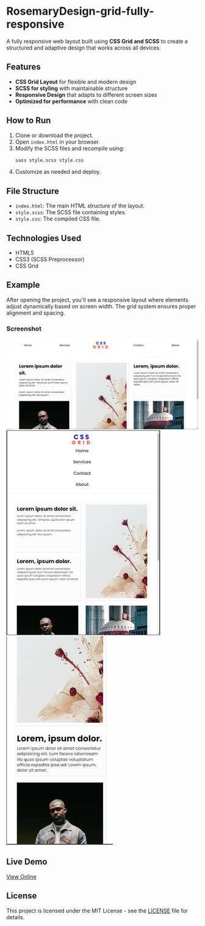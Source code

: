 ﻿# RosemaryDesign-grid-fully-responsive

A fully responsive web layout built using **CSS Grid and SCSS** to create a structured and adaptive design that works across all devices.

## Features

- **CSS Grid Layout** for flexible and modern design
- **SCSS for styling** with maintainable structure
- **Responsive Design** that adapts to different screen sizes
- **Optimized for performance** with clean code

## How to Run

1. Clone or download the project.
2. Open `index.html` in your browser.
3. Modify the SCSS files and recompile using:
   ```bash
   sass style.scss style.css
   ```
4. Customize as needed and deploy.

## File Structure

- `index.html`: The main HTML structure of the layout.
- `style.scss`: The SCSS file containing styles.
- `style.css`: The compiled CSS file.

## Technologies Used

- HTML5
- CSS3 (SCSS Preprocessor)
- CSS Grid

## Example

After opening the project, you'll see a responsive layout where elements adjust dynamically based on screen width. The grid system ensures proper alignment and spacing.

### Screenshot

![Grid Layout Preview](./screenshots/Capture1.PNG)
![Grid Layout Preview](./screenshots/Capture2.PNG)
![Grid Layout Preview](./screenshots/Capture3.PNG)

## Live Demo

[View Online](https://gdhiraj030.github.io/RosemaryDesign-css-grid/)

## License

This project is licensed under the MIT License - see the [LICENSE](LICENSE) file for details.
